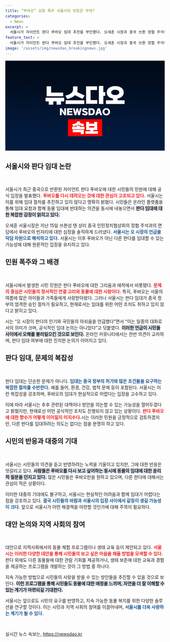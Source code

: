 ```yaml
---
title: “푸바오” 요청 폭주 서울시의 반응은 무엇?
categories:
  - News
excerpt: >
  서울시가 자이언트 판다 푸바오 임대 추진을 부인했다. 오세훈 시장과 중국 쓰촨 정협 주석의 만남 이후 민원이 폭주했지만, 서울시는 관련 절차를 진행하지 않고 있다고 밝혔다. 푸바오에 대한 아쉬운 마음은 커지지만, 현실은 복잡하다. 클릭해 자세한 내용을 확인하세요!
feature_text: >
  서울시가 자이언트 판다 푸바오 임대 추진을 부인했다. 오세훈 시장과 중국 쓰촨 정협 주석의 만남 이후 민원이 폭주했지만, 서울시는 관련 절차를 진행하지 않고 있다고 밝혔다. 푸바오에 대한 아쉬운 마음은 커지지만, 현실은 복잡하다. 클릭해 자세한 내용을 확인하세요!
image: '/assets/img/newsdao_breakingnews.jpg'
---
```


<p><img src="/assets/img/newsdao_breakingnews.jpg" alt="pcversion 속보" /></p>

<h2 data-ke-size="size26">서울시와 판다 임대 논란</h2>

<p data-ke-size="size16">&nbsp;</p>

<p>서울시가 최근 중국으로 반환된 자이언트 판다 푸바오에 대한 시민들의 민원에 대해 공식 입장을 발표했다. <b><span style="color: #ee2323;">푸바오를 다시 데려오는 것에 대한 관심이 고조되고 있다.</span></b> 서울시는 이를 위해 임대 절차를 추진하고 있지 않다고 명확히 밝혔다. 시민들은 온라인 플랫폼을 통해 임대 요청과 함께 동물 임대에 반대하는 의견을 동시에 내놓으면서 <b><span style="background-color: #21538527;">판다 임대에 대한 복잡한 감정이 얽히고 있다.</span></b> </p>

<p>오세훈 서울시장은 지난 15일 쓰촨성 톈 샹리 중국 인민정치협상회의 정협 주석과의 면담에서 푸바오의 빈자리에 대한 심정을 솔직하게 드러냈다. <b><span style="color: #1a5490;">서울시는 오 시장의 언급을 덕담 차원으로 해석하고 있다.</span></b> 서울시는 이후 푸바오가 아닌 다른 판다를 임대할 수 있는 가능성에 대해 원론적인 입장을 유지하고 있다. </p>

<h2 data-ke-size="size26">민원 폭주와 그 배경</h2>

<p data-ke-size="size16">&nbsp;</p>

<p>서울시에서 발생한 시민 민원은 판다 푸바오에 대한 그리움과 애착에서 비롯됐다. <b><span style="color: #ee2323;">문제의 중심은 시민들의 정서적인 연결 고리와 동물에 대한 사랑이다.</span></b> 특히, 푸바오는 서울의 여름에 많은 아이들과 가족들에게 사랑받아왔다. 그러나 서울시는 판다 임대가 중국 정부의 엄격한 승인 절차가 필요하고, 현재로서는 임대를 위한 어떤 조치도 취하고 있지 않다고 밝히고 있다. </p>

<p>시는 “오 시장이 판다의 인기와 국민들의 아쉬움을 언급했다”면서 “이는 일종의 대화로서의 의미가 크며, 공식적인 임대 논의는 아니었다”고 덧붙였다. <b><span style="background-color: #21538527;">이러한 언급이 시민들 사이에서 오해를 불러일으킨 것으로 보인다.</span></b> 온라인 커뮤니티에서는 찬반 의견이 교차하며, 판다 임대 여부에 대한 진지한 논의가 이어지고 있다. </p>

<h2 data-ke-size="size26">판다 임대, 문제의 복잡성</h2>

<p data-ke-size="size16">&nbsp;</p>

<p>판다 임대는 단순한 문제가 아니다. <b><span style="color: #1a5490;">임대는 중국 정부의 허가와 많은 조건들을 요구하는 복잡한 절차를 수반한다.</span></b> 예를 들어, 환경, 건강, 법적 문제 등이 포함된다. 서울시는 이런 복잡성을 강조하며, 푸바오의 임대가 현실적으로 어렵다는 입장을 고수하고 있다. </p>

<p>이에 따라 서울시는 추후 관련된 대책이나 방안을 의논할 수 있는 가능성을 열어두겠다고 밝혔지만, 현재로선 어떤 공식적인 조치도 진행되지 않고 있는 상황이다. <b><span style="color: #ee2323;">판다 푸바오에 대한 향수가 어떻게 이어질지 미지수다.</span></b>시는 이러한 민원을 긍정적으로 검토하겠지만, 다른 판다를 임대하려는 의도는 없다는 점을 분명히 하고 있다. </p>

<h2 data-ke-size="size26">시민의 반응과 대중의 기대</h2>

<p data-ke-size="size16">&nbsp;</p>

<p>서울시는 시민들의 의견을 듣고 반영하려는 노력을 기울이고 있지만, 그에 대한 반응은 엇갈리고 있다. <b><span style="background-color: #21538527;">사람들은 푸바오를 다시 보고 싶어하는 동시에 동물의 임대에 대한 윤리적 질문을 던지고 있다.</span></b> 많은 시민들은 푸바오만을 원하고 있으며, 다른 판다에 대해서는 관심이 적은 상황이다. </p>

<p>이러한 대중의 기대에도 불구하고, 서울시는 현실적인 어려움과 함께 임대가 어렵다는 점을 강조하고 있다. <b><span style="color: #1a5490;">결국 시민들의 바람과 서울시의 입장 사이에서 갈등이 생길 가능성이 크다.</span></b> 앞으로 서울시가 어떤 해결책을 마련할 것인가에 대해 주목이 필요하다. </p>

<h2 data-ke-size="size26">대안 논의와 지역 사회의 참여</h2>

<p data-ke-size="size16">&nbsp;</p>

<p>대안으로 지역사회에서의 동물 체험 프로그램이나 생태 교육 등이 제안되고 있다. <b><span style="color: #ee2323;">서울시는 이러한 다양한 대안을 통해 시민들의 보고 싶은 마음을 채울 방법을 모색할 수 있다.</span></b> 판다 외에도 다른 동물들에 대한 관람 기회를 제공하거나, 생태 보존에 대한 교육과 경험을 제공하는 프로그램을 개발하는 것이 그 방법 중 하나다. </p>

<p>지속 가능한 방법으로 시민들의 사랑을 받을 수 있는 방안들을 추진할 수 있을 것으로 보인다. <b><span style="background-color: #21538527;">이런 프로그램을 통해 시민들도 동물에 대한 애정을 느끼며, 자연을 더 잘 이해할 수 있는 계기가 마련되길 기대한다.</span></b> </p>

<p>서울시는 앞으로도 시민의 요구를 반영하고, 지속 가능한 동물 복지를 위한 다양한 솔루션을 연구할 것이다. 이는 시민과 지역 사회의 참여를 이끌어내며, <b><span style="color: #1a5490;">서울시를 더욱 사랑하는 계기가 될 수 있다.</span></b> </p>

<p data-ke-size="size16">&nbsp;</p>
실시간 뉴스 속보는, <a href="https://newsdao.kr" rel="dofollow">https://newsdao.kr</a>


